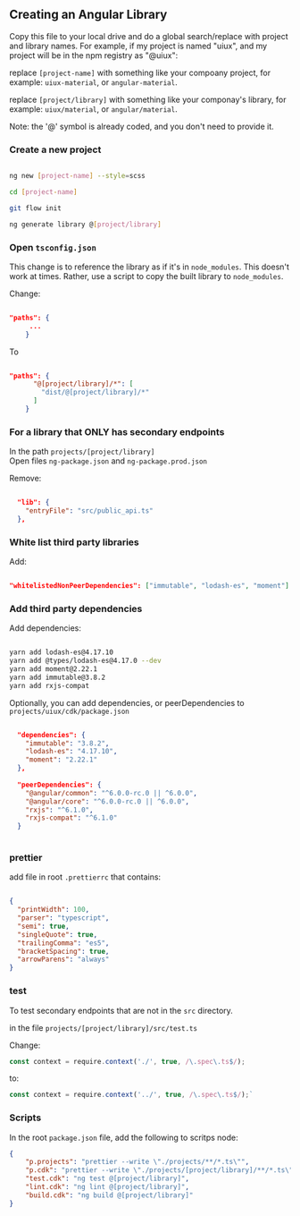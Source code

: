 ## Creating an Angular Library

Copy this file to your local drive and do a global search/replace with project and library names. For example, 
if my project is named "uiux", and my project will be in the npm registry as "@uiux":

replace `[project-name]` with something like your compoany project, for example: `uiux-material`, or `angular-material`.

replace `[project/library]` with something like your componay's library, for example: `uiux/material`, or `angular/material`.

Note: the '@' symbol is already coded, and you don't need to provide it.


### Create a new project

```bash

ng new [project-name] --style=scss

cd [project-name]

git flow init

ng generate library @[project/library]
```

### Open `tsconfig.json`

This change is to reference the library as if it's in `node_modules`. This doesn't work at times. Rather, use a script to copy the built library to `node_modules`. 

Change:

```json

"paths": {
     ...
    }
```
    
 To
 
 
```json

"paths": {
      "@[project/library]/*": [
        "dist/@[project/library]/*"
      ]
    }
```

### For a library that ONLY has secondary endpoints

In the path `projects/[project/library]`  
Open files `ng-package.json` and `ng-package.prod.json`

Remove:

```json

  "lib": {
    "entryFile": "src/public_api.ts"
  },
```

### White list third party libraries
Add:

```json

"whitelistedNonPeerDependencies": ["immutable", "lodash-es", "moment"]

```

### Add third party dependencies
Add dependencies:

```bash

yarn add lodash-es@4.17.10
yarn add @types/lodash-es@4.17.0 --dev
yarn add moment@2.22.1
yarn add immutable@3.8.2
yarn add rxjs-compat

```

Optionally, you can add dependencies, or peerDependencies to `projects/uiux/cdk/package.json`

```json

  "dependencies": {
    "immutable": "3.8.2",
    "lodash-es": "4.17.10",
    "moment": "2.22.1"
  },
  
  "peerDependencies": {
    "@angular/common": "^6.0.0-rc.0 || ^6.0.0",
    "@angular/core": "^6.0.0-rc.0 || ^6.0.0",
    "rxjs": "^6.1.0",
    "rxjs-compat": "^6.1.0"
  }
  
  ```
  
### prettier  
add file in root `.prettierrc` that contains:

```json

{
  "printWidth": 100,
  "parser": "typescript",
  "semi": true,
  "singleQuote": true,
  "trailingComma": "es5",
  "bracketSpacing": true,
  "arrowParens": "always"
}

```

### test

To test secondary endpoints that are not in the `src` directory.

in the file `projects/[project/library]/src/test.ts`

Change:

```typescript
const context = require.context('./', true, /\.spec\.ts$/);
```

to:

```typescript
const context = require.context('../', true, /\.spec\.ts$/);`
```

### Scripts

In the root `package.json` file, add the following to scritps node:

```json
{
    "p.projects": "prettier --write \"./projects/**/*.ts\"",
    "p.cdk": "prettier --write \"./projects/[project/library]/**/*.ts\"",
    "test.cdk": "ng test @[project/library]",
    "lint.cdk": "ng lint @[project/library]",
    "build.cdk": "ng build @[project/library]"
}   
```

